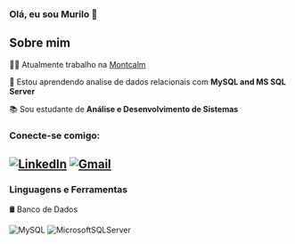 ### Olá, eu sou Murilo 👋

## Sobre mim
👨‍💻 Atualmente trabalho na [Montcalm](https://montcalm.com.br/)

🌱 Estou aprendendo analise de dados relacionais com **MySQL and MS SQL Server**

📚 Sou estudante de **Análise e Desenvolvimento de Sistemas**

### Conecte-se comigo:

[![LinkedIn](https://img.shields.io/badge/linkedin-%230077B5.svg?style=for-the-badge&logo=linkedin&logoColor=white)](https://www.linkedin.com/in/murilo-nunes-neto/) [![Gmail](https://img.shields.io/badge/Gmail-D14836?style=for-the-badge&logo=gmail&logoColor=white)](mailto:murilonunesneto@gmail.com)
---
### Linguagens e Ferramentas

🛢️ Banco de Dados

![MySQL](https://img.shields.io/badge/mysql-4479A1.svg?style=for-the-badge&logo=mysql&logoColor=white) ![MicrosoftSQLServer](https://img.shields.io/badge/Microsoft%20SQL%20Server-CC2927?style=for-the-badge&logo=microsoft%20sql%20server&logoColor=white)

